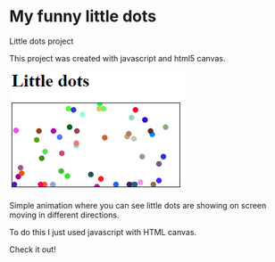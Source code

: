 # My funny little dots
Little dots project 

This project was created with javascript and html5 canvas.

![Little dots](https://raw.githubusercontent.com/BernanR/little-dots/master/dots.png?raw=true "Little dots")


Simple animation where you can see little dots are showing  on screen moving in different directions.

To do this I just used javascript with HTML canvas.

Check it out!
